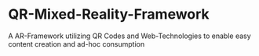 # QR-Mixed-Reality-Framework
A AR-Framework utilizing QR Codes and Web-Technologies to enable easy content creation and ad-hoc consumption
